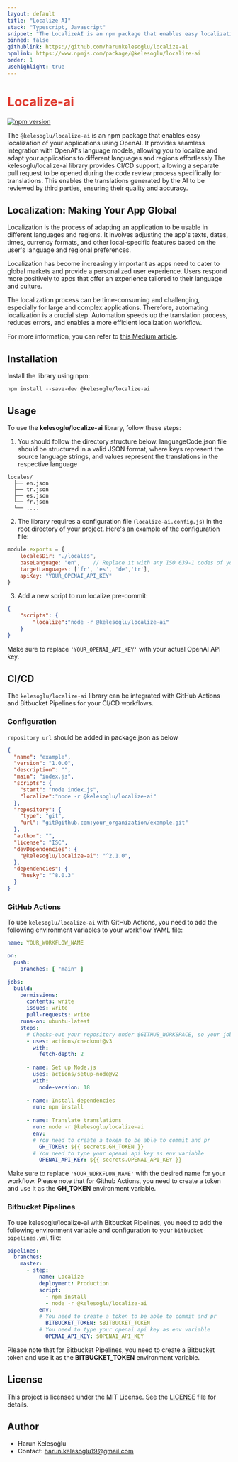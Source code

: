 ```yaml
---
layout: default
title: "Localize AI"
stack: "Typescript, Javascript"
snippet: "The LocalizeAI is an npm package that enables easy localization of your applications using OpenAI."
pinned: false
githublink: https://github.com/harunkelesoglu/localize-ai
npmlink: https://www.npmjs.com/package/@kelesoglu/localize-ai
order: 1
usehighlight: true
---
```


<h1 style="color: #e03c31;" class="venenosa">Localize-ai</h1>  

[![npm version](https://badge.fury.io/js/@kelesoglu%2Flocalize-ai.svg)](https://badge.fury.io/js/@kelesoglu%2Flocalize-ai)

The `@kelesoglu/localize-ai` is an npm package that enables easy localization of your applications using OpenAI. It provides seamless integration with OpenAI's language models, allowing you to localize and adapt your applications to different languages and regions effortlessly
The kelesoglu/localize-ai library provides CI/CD support, allowing a separate pull request to be opened during the code review process specifically for translations. This enables the translations generated by the AI to be reviewed by third parties, ensuring their quality and accuracy.

## Localization: Making Your App Global

Localization is the process of adapting an application to be usable in different languages and regions. It involves adjusting the app's texts, dates, times, currency formats, and other local-specific features based on the user's language and regional preferences.

Localization has become increasingly important as apps need to cater to global markets and provide a personalized user experience. Users respond more positively to apps that offer an experience tailored to their language and culture.

The localization process can be time-consuming and challenging, especially for large and complex applications. Therefore, automating localization is a crucial step. Automation speeds up the translation process, reduces errors, and enables a more efficient localization workflow.

For more information, you can refer to [this Medium article](https://medium.com/@harunkeles0glu/best-practices-for-localization-in-microservices-2ad276481854).

## Installation

Install the library using npm:

```
npm install --save-dev @kelesoglu/localize-ai
```

## Usage

To use the **kelesoglu/localize-ai** library, follow these steps:

1. You should follow the directory structure below. languageCode.json file should be structured in a valid JSON format, where keys represent the source language strings, and values represent the translations in the respective language

```
locales/
  ├── en.json
  ├── tr.json
  ├── es.json
  └── fr.json
  └── ....
```

2. The library requires a configuration file (`localize-ai.config.js`) in the root directory of your project. Here's an example of the configuration file:

```javascript
module.exports = {
    localesDir: "./locales",  
    baseLanguage: "en",    // Replace it with any ISO 639-1 codes of your choice.
    targetLanguages: ['fr', 'es', 'de','tr'],
    apiKey: "YOUR_OPENAI_API_KEY"
}
```

3. Add a new script to run localize pre-commit:

```json
{
    "scripts": {
        "localize":"node -r @kelesoglu/localize-ai"
    }
}
```

Make sure to replace `'YOUR_OPENAI_API_KEY'` with your actual OpenAI API key.

## CI/CD

The `kelesoglu/localize-ai` library can be integrated with GitHub Actions and Bitbucket Pipelines for your CI/CD workflows.

### Configuration

`repository url` should be added in package.json as below
```json
{
  "name": "example",
  "version": "1.0.0",
  "description": "",
  "main": "index.js",
  "scripts": {
    "start": "node index.js",
    "localize":"node -r @kelesoglu/localize-ai"
  },
  "repository": {
    "type": "git",
    "url": "git@github.com:your_organization/example.git"
  },
  "author": "",
  "license": "ISC",
  "devDependencies": {
    "@kelesoglu/localize-ai": "^2.1.0",
  },
  "dependencies": {
    "husky": "^8.0.3"
  }
}
```

### GitHub Actions

To use `kelesoglu/localize-ai` with GitHub Actions, you need to add the following environment variables to your workflow YAML file:
```yml
name: YOUR_WORKFLOW_NAME

on:
  push:
    branches: [ "main" ]

jobs:
  build:
    permissions:
      contents: write
      issues: write
      pull-requests: write
    runs-on: ubuntu-latest
    steps:
      # Checks-out your repository under $GITHUB_WORKSPACE, so your job can access it
      - uses: actions/checkout@v3
        with:
          fetch-depth: 2
      
      - name: Set up Node.js
        uses: actions/setup-node@v2
        with:
          node-version: 18
          
      - name: Install dependencies
        run: npm install
        
      - name: Translate translations
        run: node -r @kelesoglu/localize-ai
        env: 
        # You need to create a token to be able to commit and pr
          GH_TOKEN: ${{ secrets.GH_TOKEN }}
        # You need to type your openai api key as env variable
          OPENAI_API_KEY: ${{ secrets.OPENAI_API_KEY }}

```
Make sure to replace `'YOUR_WORKFLOW_NAME'` with the desired name for your workflow.
Please note that for Github Actions, you need to create a token and use it as the **GH_TOKEN** environment variable.

### Bitbucket Pipelines

To use kelesoglu/localize-ai with Bitbucket Pipelines, you need to add the following environment variable and configuration to your `bitbucket-pipelines.yml` file:

```yml
pipelines:
  branches:
    master:
      - step:
          name: Localize
          deployment: Production
          script:
            - npm install
            - node -r @kelesoglu/localize-ai
          env:
          # You need to create a token to be able to commit and pr
            BITBUCKET_TOKEN: $BITBUCKET_TOKEN
          # You need to type your openai api key as env variable
            OPENAI_API_KEY: $OPENAI_API_KEY

```
Please note that for Bitbucket Pipelines, you need to create a Bitbucket token and use it as the **BITBUCKET_TOKEN** environment variable.

## License

This project is licensed under the MIT License. See the [LICENSE](LICENSE) file for details.

## Author

- Harun Keleşoğlu
- Contact: [harun.kelesoglu19@gmail.com](mailto:harun.kelesoglu19@gmail.com)
